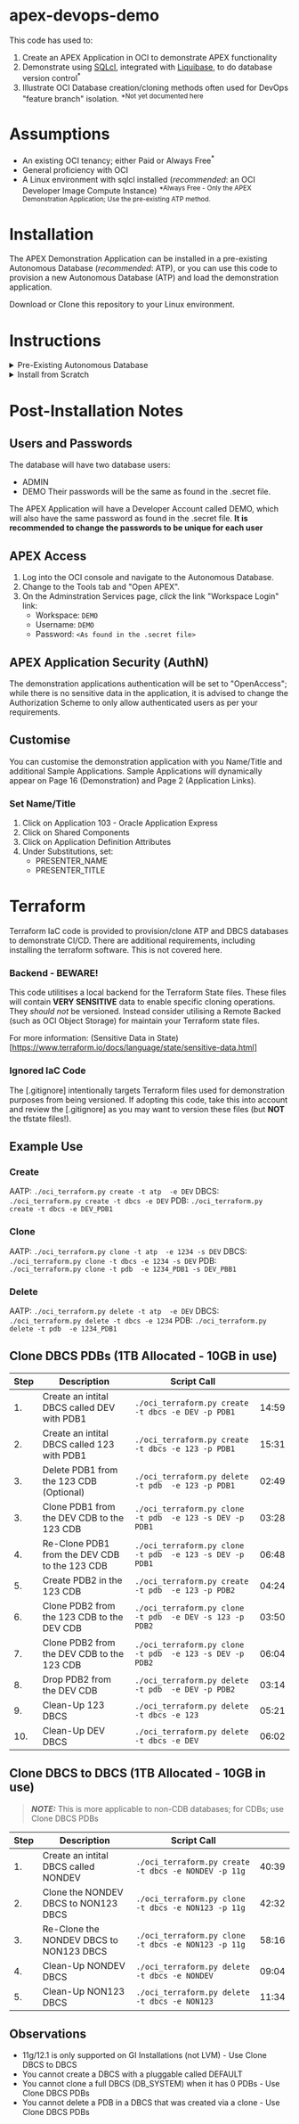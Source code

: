 # apex-devops-demo
This code has used to:
1. Create an APEX Application in OCI to demonstrate APEX functionality
2. Demonstrate using [SQLcl](https://www.oracle.com/uk/database/technologies/appdev/sqlcl.html), integrated with [Liquibase](https://www.liquibase.org/), to do database version control<sup>*</sup>
3. Illustrate OCI Database creation/cloning methods often used for DevOps "feature branch" isolation.
<sup>*Not yet documented here</sup>

# Assumptions
* An existing OCI tenancy; either Paid or Always Free<sup>*</sup>
* General proficiency with OCI
* A Linux environment with sqlcl installed (_recommended_: an OCI Developer Image Compute Instance)
<sup>*Always Free - Only the APEX Demonstration Application; Use the pre-existing ATP method.</sup>

# Installation
The APEX Demonstration Application can be installed in a pre-existing Autonomous Database (_recommended_: ATP), or you can use this code to provision a new Autonomous Database (ATP) and load the demonstration application.

Download or Clone this repository to your Linux environment.

# Instructions
<details>
<summary>Pre-Existing Autonomous Database</summary>

## Ensure SQLcl is Installed
You should be able to run `sql /nolog` from the command line.  If not, install sqlcl either using your linux package manager (i.e. `dnf install sqlcl.noarch`, `yum install sqlcl.noarch`).  Alternatively, SQLcl can be downloaded from [here](https://www.oracle.com/uk/tools/downloads/sqlcl-downloads.html).

## Download the ATP Wallet
From the OCI Console, download the wallet file for the Autonomous Database and stage in the [wallet](wallet/) directory in its \<DBNAME\>_wallet.zip format

## ADMIN Password
Create a file called `.secret` with the following text (replace \<ADMIN_PASS\> with unquoted, real password):
```
password = <ADMIN_PASS>
```

## Install Demonstration Application
To install the demonstration application into your existing Autonomous Database, where \<DBNAME\> matches your wallet file and service names:
```
./sqlcl_cicd.py deploy --dbName <DBNAME>
```

## Review Post-Installation Notes
Post-Installation [Notes](#Post--Installation-Notes)
</details>


<details>
<summary>Install from Scratch</summary>

## Python Environment
On your linux machine, create an python virtual environment and install OCI
```
python3 -m venv .venv
source .venv/bin/activate
pip install --upgrade pip wheel
pip install oci python-terraform
source .venv/bin/activate
```

# API Access
You will need to generate an API Signing Key as documemented [here](https://docs.oracle.com/en-us/iaas/Content/API/Concepts/apisigningkey.htm#apisigningkey_topic_How_to_Generate_an_API_Signing_Key_Console).

The config file should be stored in your home directory's .oci directory (~/.oci/config) and the profile should be called [DEMO]; below is an example:
```
[DEMO]
user=ocid1.user.oc1.....
fingerprint=<fingerprint:...>
tenancy=ocid1.tenancy.oc1.....
compartment=ocid1.compartment.oc1.....
region=eu-frankfurt-1
key_file=~/.oci/key.pem
```

If you would like the ATP to be placed into a specific compartment, add `compartment=<compartment OCID>` into the ~/.oci/config file; If compartment is not specified, resources will be provisioned in the tenancies root compartment.

# Create the ATP
Run the [oci_atp_api.py](oci_atp_api.py) script, as follows:
`./oci_atp_api.py create -e DEV`

The above will create an Autonomous Database called DEMODEV with an ADMIN password stored in the `.secret` file, and download the wallet.

## Install Demonstration Application
To install the demonstration application into the new Autonomous Database:
```
./sqlcl_cicd.py deploy --dbName DEMODEV
```

## Review Post-Installation Notes
Post-Installation [Notes](#Post--Installation-Notes)

</details>

# Post-Installation Notes
## Users and Passwords
The database will have two database users: 
* ADMIN 
* DEMO
Their passwords will be the same as found in the .secret file.

The APEX Application will have a Developer Account called DEMO, which will also have the same password as found in the .secret file.
**It is recommended to change the passwords to be unique for each user**

## APEX Access
1. Log into the OCI console and navigate to the Autonomous Database.  
2. Change to the Tools tab and "Open APEX".
3. On the Adminstration Services page, *click* the link "Workspace Login" link:
	* Workspace: `DEMO`
	* Username:  `DEMO`
	* Password: `<As found in the .secret file>`

## APEX Application Security (AuthN)
The demonstration applications authentication will be set to "OpenAccess"; while there is no sensitive data in the application, it is advised to change the Authorization Scheme to only allow authenticated users as per your requirements.

## Customise
You can customise the demonstration application with you Name/Title and additional Sample Applications.  Sample Applications will dynamically appear on Page 16 (Demonstration) and Page 2 (Application Links).

### Set Name/Title
1. Click on Application 103 - Oracle Application Express
2. Click on Shared Components
3. Click on Application Definition Attributes
4. Under Substitutions, set:
	* PRESENTER_NAME
	* PRESENTER_TITLE


# Terraform 
Terraform IaC code is provided to provision/clone ATP and DBCS databases to demonstrate CI/CD.  There are additional requirements, including installing the terraform software.  This is not covered here. 

### Backend - BEWARE!
This code utilitises a local backend for the Terraform State files.  These files will contain **VERY SENSITIVE** data to enable specific cloning operations.  They *should not* be versioned.  Instead consider utilising a Remote Backed (such as OCI Object Storage) for maintain your Terraform state files.

For more information: (Sensitive Data in State)[https://www.terraform.io/docs/language/state/sensitive-data.html]

### Ignored IaC Code
The [.gitignore] intentionally targets Terraform files used for demonstration purposes from being versioned.  If adopting this code, take this into account and review the [.gitignore] as you may want to version these files (but **NOT** the tfstate files!).


## Example Use
### Create
AATP: `./oci_terraform.py create -t atp  -e DEV`
DBCS: `./oci_terraform.py create -t dbcs -e DEV`
PDB:  `./oci_terraform.py create -t dbcs -e DEV_PDB1`

### Clone
AATP: `./oci_terraform.py clone -t atp  -e 1234 -s DEV`
DBCS: `./oci_terraform.py clone -t dbcs -e 1234 -s DEV`
PDB:  `./oci_terraform.py clone -t pdb  -e 1234_PDB1 -s DEV_PBB1`

### Delete
AATP: `./oci_terraform.py delete -t atp  -e DEV`
DBCS: `./oci_terraform.py delete -t dbcs -e 1234`
PDB:  `./oci_terraform.py delete -t pdb  -e 1234_PDB1`


## Clone DBCS PDBs (1TB Allocated - 10GB in use)
| Step | Description                                    | Script Call                                               |       |
| ---- | -----------------------------------------------| ----------------------------------------------------------| ----- |
| 1.   | Create an intital DBCS called DEV with PDB1    | `./oci_terraform.py create -t dbcs -e DEV -p PDB1`        | 14:59 |
| 2.   | Create an intital DBCS called 123 with PDB1    | `./oci_terraform.py create -t dbcs -e 123 -p PDB1`        | 15:31 |
| 3.   | Delete PDB1 from the 123 CDB (Optional)        | `./oci_terraform.py delete -t pdb  -e 123 -p PDB1`        | 02:49 |
| 3.   | Clone PDB1 from the DEV CDB to the 123 CDB     | `./oci_terraform.py clone  -t pdb  -e 123 -s DEV -p PDB1` | 03:28 |
| 4.   | Re-Clone PDB1 from the DEV CDB to the 123 CDB  | `./oci_terraform.py clone  -t pdb  -e 123 -s DEV -p PDB1` | 06:48 |
| 5.   | Create PDB2 in the 123 CDB                     | `./oci_terraform.py create -t pdb  -e 123 -p PDB2`        | 04:24 |
| 6.   | Clone PDB2 from the 123 CDB to the DEV CDB     | `./oci_terraform.py clone  -t pdb  -e DEV -s 123 -p PDB2` | 03:50 |
| 7.   | Clone PDB2 from the DEV CDB to the 123 CDB     | `./oci_terraform.py clone  -t pdb  -e 123 -s DEV -p PDB2` | 06:04 |
| 8.   | Drop PDB2 from the DEV CDB                     | `./oci_terraform.py delete -t pdb  -e DEV -p PDB2`        | 03:14 |
| 9.   | Clean-Up 123 DBCS                              | `./oci_terraform.py delete -t dbcs -e 123`                | 05:21 |
| 10.  | Clean-Up DEV DBCS                              | `./oci_terraform.py delete -t dbcs -e DEV`                | 06:02 |


## Clone DBCS to DBCS (1TB Allocated - 10GB in use)
> **_NOTE:_** This is more applicable to non-CDB databases; for CDBs; use Clone DBCS PDBs

| Step | Description                                    | Script Call                                               |       |
| ---- | -----------------------------------------------| ----------------------------------------------------------| ----- |
| 1.   | Create an intital DBCS called NONDEV           | `./oci_terraform.py create -t dbcs -e NONDEV -p 11g`      | 40:39 |
| 2.   | Clone the NONDEV DBCS to NON123 DBCS           | `./oci_terraform.py clone  -t dbcs -e NON123 -p 11g`      | 42:32 |
| 3.   | Re-Clone the NONDEV DBCS to NON123 DBCS        | `./oci_terraform.py clone  -t dbcs -e NON123 -p 11g`      | 58:16 |
| 4.   | Clean-Up NONDEV DBCS                           | `./oci_terraform.py delete -t dbcs -e NONDEV`             | 09:04 |
| 5.   | Clean-Up NON123 DBCS                           | `./oci_terraform.py delete -t dbcs -e NON123`             | 11:34 |


## Observations
* 11g/12.1 is only supported on GI Installations (not LVM) - Use Clone DBCS to DBCS
* You cannot create a DBCS with a pluggable called DEFAULT
* You cannot clone a full DBCS (DB_SYSTEM) when it has 0 PDBs - Use Clone DBCS PDBs
* You cannot delete a PDB in a DBCS that was created via a clone - Use Clone DBCS PDBs
